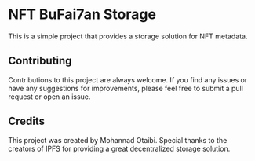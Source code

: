 # NFT BuFai7an Storage
This is a simple project that provides a storage solution for NFT metadata.


## Contributing
Contributions to this project are always welcome. If you find any issues or have any suggestions for improvements, please feel free to submit a pull request or open an issue.

## Credits
This project was created by Mohannad Otaibi. Special thanks to the creators of IPFS for providing a great decentralized storage solution.
